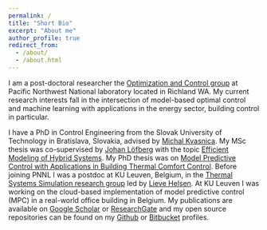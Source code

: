 ```yaml
---
permalink: /
title: "Short Bio"
excerpt: "About me"
author_profile: true
redirect_from:
  - /about/
  - /about.html
---
```


I am a post-doctoral researcher the [Optimization and Control group](https://eib.pnnl.gov/optimizationcontrol/default.asp) at Pacific Northwest National laboratory located in Richland WA.
My current research interests fall in the intersection of model-based optimal control and machine learning with applications in the energy sector, building control in particular.

I have a PhD in Control Engineering from the Slovak University of Technology in Bratislava, Slovakia, advised by [Michal Kvasnica](https://www.uiam.sk/~kvasnica/). My MSc thesis was co-supervised by [Johan Löfberg](http://users.isy.liu.se/en/rt/johanl/) with the topic [Efficient Modeling of Hybrid Systems](https://www.uiam.sk/assets/fileAccess.php?id=1305&type=1).
My PhD thesis was on [Model Predictive Control with Applications in Building Thermal Comfort Control](https://www.researchgate.net/publication/323219837_Model_Predictive_Control_with_Applications_in_Building_Thermal_Comfort_Control).
Before joining PNNL I was a postdoc  at KU Leuven, Belgium, in the [Thermal Systems Simulation research group](https://www.mech.kuleuven.be/en/tme/research/thermal_systems) led by [Lieve Helsen](https://www.kuleuven.be/wieiswie/en/person/00009689).
At KU Leuven I was working on the cloud-based implementation of model predictive control (MPC) in a real-world  office building in Belgium.
My publications are available  on [Google Scholar](https://scholar.google.com/citations?user=A-EA2KsAAAAJ&hl=en&oi=ao) or [ResearchGate](https://www.researchgate.net/profile/Jan_Drgona) and my
open source repositories can be found on my [Github](https://github.com/drgona) or [Bitbucket](https://bitbucket.org/%7B96405cec-dcb4-4f6f-8df3-45f6cf31b0f6%7D/) profiles.
